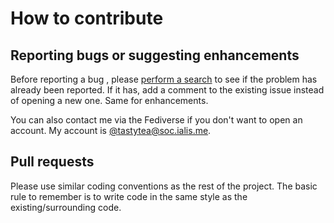# How to contribute

## Reporting bugs or suggesting enhancements

Before reporting a bug , please
[perform a search](https://schlomp.space/tastytea/mastodon-cpp/issues)
to see if the problem has already been reported. If it has, add a comment to the
existing issue instead of opening a new one. Same for enhancements.

You can also contact me via the Fediverse if you don't want to open an account.
My account is [@tastytea@soc.ialis.me](https://soc.ialis.me/@tastytea).

## Pull requests

Please use similar coding conventions as the rest of the project. The basic rule
to remember is to write code in the same style as the existing/surrounding code.
